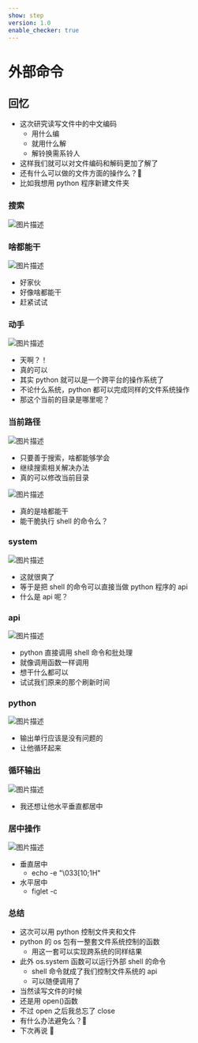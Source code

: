 ```yaml
---
show: step
version: 1.0
enable_checker: true
---
```


# 外部命令

## 回忆

- 这次研究读写文件中的中文编码
  - 用什么编
  - 就用什么解
  - 解铃换需系铃人
- 这样我们就可以对文件编码和解码更加了解了
- 还有什么可以做的文件方面的操作么？🤔
- 比如我想用 python 程序新建文件夹

### 搜索

![图片描述](https://doc.shiyanlou.com/courses/uid1190679-20211002-1633142396468)

### 啥都能干

![图片描述](https://doc.shiyanlou.com/courses/uid1190679-20211002-1633142482813)

- 好家伙
- 好像啥都能干
- 赶紧试试

### 动手

![图片描述](https://doc.shiyanlou.com/courses/uid1190679-20211002-1633142716077)

- 天啊？！
- 真的可以
- 其实 python 就可以是一个跨平台的操作系统了
- 不论什么系统，python 都可以完成同样的文件系统操作
- 那这个当前的目录是哪里呢？

### 当前路径

![图片描述](https://doc.shiyanlou.com/courses/uid1190679-20211002-1633143134987)

- 只要善于搜索，啥都能够学会
- 继续搜索相关解决办法
- 真的可以修改当前目录

![图片描述](https://doc.shiyanlou.com/courses/uid1190679-20211002-1633143066769)

- 真的是啥都能干
- 能干脆执行 shell 的命令么？

### system

![图片描述](https://doc.shiyanlou.com/courses/uid1190679-20211002-1633144129626)

- 这就很爽了
- 等于是把 shell 的命令可以直接当做 python 程序的 api
- 什么是 api 呢？

### api

![图片描述](https://doc.shiyanlou.com/courses/uid1190679-20211103-1635947612287)

- python 直接调用 shell 命令和批处理
- 就像调用函数一样调用
- 想干什么都可以
- 试试我们原来的那个刷新时间

### python

![图片描述](https://doc.shiyanlou.com/courses/uid1190679-20211002-1633144684829)

- 输出单行应该是没有问题的
- 让他循环起来

### 循环输出

![图片描述](https://doc.shiyanlou.com/courses/uid1190679-20211002-1633144906008)

- 我还想让他水平垂直都居中

### 居中操作

![图片描述](https://doc.shiyanlou.com/courses/uid1190679-20211002-1633145170701)

- 垂直居中
  - echo -e "\033[10;1H"
- 水平居中
  - figlet -c

### 总结

- 这次可以用 python 控制文件夹和文件
- python 的 os 包有一整套文件系统控制的函数
  - 用这一套可以实现跨系统的同样结果
- 此外 os.system 函数可以运行外部 shell 的命令
  - shell 命令就成了我们控制文件系统的 api
  - 可以随便调用了
- 当然读写文件的时候
- 还是用 open()函数
- 不过 open 之后我总忘了 close
- 有什么办法避免么？🤔
- 下次再说 👋
